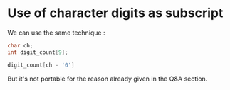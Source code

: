 # Use of character digits as subscript

We can use the same technique :

```C
char ch;
int digit_count[9];

digit_count[ch - '0']
```

But it's not portable for the reason already given in the Q&A section.